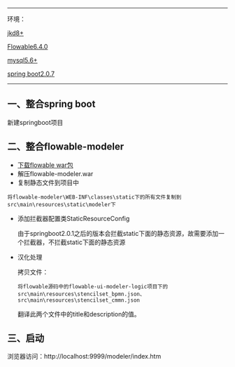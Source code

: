 

------

环境：

[jkd8+]()

[Flowable6.4.0]()

[mysql5.6+]()

[spring boot2.0.7]()

------

## 一、整合spring boot

新建springboot项目

## 二、整合flowable-modeler

- [下载flowable war包](https://github.com/flowable/flowable-engine/releases/download/flowable-6.4.0/flowable-6.4.0.zip)
- 解压flowable-modeler.war
- 复制静态文件到项目中

```
将flowable-modeler\WEB-INF\classes\static下的所有文件复制到src\main\resources\static\modeler下
```

- 添加拦截器配置类StaticResourceConfig

  由于springboot2.0.1之后的版本会拦截static下面的静态资源，故需要添加一个拦截器，不拦截static下面的静态资源

- 汉化处理

   拷贝文件：

  ```
  将flowable源码中的flowable-ui-modeler-logic项目下的src\main\resources\stencilset_bpmn.json、src\main\resources\stencilset_cmmn.json
  ```

  翻译此两个文件中的title和description的值。



## 三、启动

浏览器访问：http://localhost:9999/modeler/index.htm





